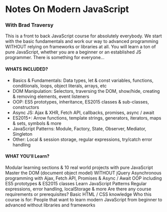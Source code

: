 <h1>Notes On Modern JavaScript</h1>
<h3>With Brad Traversy</h3>

<p>This is a front to back JavaScript course for absolutely everybody. We start with the basic fundamentals and work our way to advanced programming WITHOUT relying on frameworks or libraries at all. You will learn a ton of pure JavaScript, whether you are a beginner or an established JS programmer. There is something for everyone...</p>



#### WHATS INCLUDED? ####

* Basics & Fundamentals: Data types, let & const variables, functions, conditionals, loops, object literals, arrays, etc
* DOM Manipulation: Selectors, traversing the DOM, show/hide, creating & removing elements, event listeners
* OOP: ES5 prototypes, inheritance, ES2015 classes & sub-classes, constructors
* Async JS: Ajax & XHR, Fetch API, callbacks, promises, async / await
* ES2015+: Arrow functions, template strings, generators, iterators, maps & sets, symbols & more
* JavaScript Patterns: Module, Factory, State, Observer, Mediator, Singleton
* Other: Local & session storage, regular expressions, try/catch error handling

#### WHAT YOU'll Learn? ####

Modular learning sections & 10 real world projects with pure JavaScript
Master the DOM (document object model) WITHOUT jQuery
Asynchronous programming with Ajax, Fetch API, Promises & Async / Await
OOP including ES5 prototypes & ES2015 classes
Learn JavaScript Patterns
Regular expressions, error handling, localStorage & more
Are there any course requirements or prerequisites?
Basic HTML / CSS knowledge
Who this course is for:
People that want to learn modern JavaScript from beginner to advanced without libraries and frameworks</p>